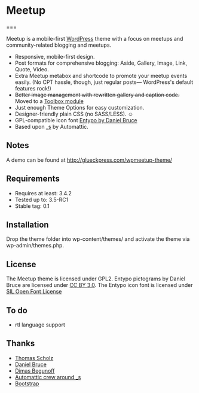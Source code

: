 # Meetup
===

Meetup is a mobile-first [WordPress](http://wordpress.org/) theme with a focus on meetups and community-related blogging and meetups. 

* Responsive, mobile-first design.
* Post formats for comprehensive blogging: Aside, Gallery, Image, Link, Quote, Video.
* Extra Meetup metabox and shortcode to promote your meetup events easily. (No CPT hassle, though, just regular posts— WordPress's default features rock!)
* <del>Better image management with rewritten gallery and caption code.</del> Moved to a [Toolbox module](https://github.com/glueckpress/modules)
* Just enough Theme Options for easy customization.
* Designer-friendly plain CSS (no SASS/LESS). ☺
* GPL-compatible icon font [Entypo by Daniel Bruce](http://www.entypo.com)
* Based upon [_s](https://github.com/automattic/_s) by Automattic.

## Notes
A demo can be found at http://glueckpress.com/wpmeetup-theme/

## Requirements
* Requires at least: 3.4.2
* Tested up to: 3.5-RC1
* Stable tag: 0.1

## Installation
Drop the theme folder into wp-content/themes/ and activate the theme via wp-admin/themes.php.

## License
The Meetup theme is licensed under GPL2.
Entypo pictograms by Daniel Bruce are licensed under [CC BY 3.0](http://creativecommons.org/licenses/by-sa/3.0/).
The Entypo icon font is licensed under [SIL Open Font License](http://scripts.sil.org/OFL)

## To do
* rtl language support

## Thanks
* [Thomas Scholz](http://toscho.de/2012/wordpress-textarea-kommentare-verschieben/)
* [Daniel Bruce](https://github.com/danielbruce/entypo)
* [Dimas Begunoff](https://github.com/farinspace/wpalchemy)
* [Automattic crew around _s](https://github.com/automattic/_s)
* [Bootstrap](http://twitter.github.com/bootstrap/)